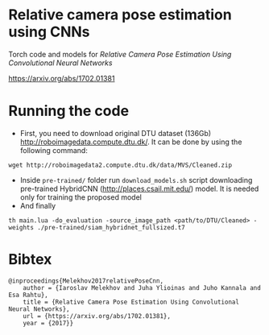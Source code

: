 # Relative camera pose estimation using CNNs
Torch code and models for _Relative Camera Pose Estimation Using Convolutional Neural Networks_

https://arxiv.org/abs/1702.01381

# Running the code
* First, you need to download original DTU dataset (136Gb) http://roboimagedata.compute.dtu.dk/. It can be done by using the following command:
```
wget http://roboimagedata2.compute.dtu.dk/data/MVS/Cleaned.zip
```
* Inside `pre-trained/` folder run `download_models.sh` script downloading pre-trained HybridCNN (http://places.csail.mit.edu/) model. It is needed only for training the proposed model
* And finally
```
th main.lua -do_evaluation -source_image_path <path/to/DTU/Cleaned> -weights ./pre-trained/siam_hybridnet_fullsized.t7
```

# Bibtex
```
@inproceedings{Melekhov2017relativePoseCnn,
    author = {Iaroslav Melekhov and Juha Ylioinas and Juho Kannala and Esa Rahtu},
    title = {Relative Camera Pose Estimation Using Convolutional Neural Networks},
    url = {https://arxiv.org/abs/1702.01381},
    year = {2017}}
```
